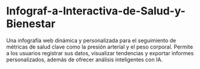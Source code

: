 # Infograf-a-Interactiva-de-Salud-y-Bienestar
Una infografía web dinámica y personalizada para el seguimiento de métricas de salud clave como la presión arterial y el peso corporal. Permite a los usuarios registrar sus datos, visualizar tendencias y exportar informes personalizados, además de ofrecer análisis inteligentes con IA.

